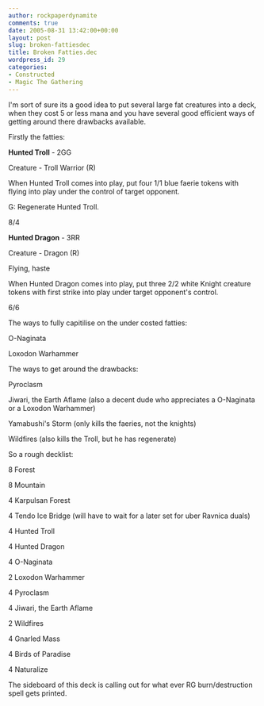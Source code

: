 ```yaml
---
author: rockpaperdynamite
comments: true
date: 2005-08-31 13:42:00+00:00
layout: post
slug: broken-fattiesdec
title: Broken Fatties.dec
wordpress_id: 29
categories:
- Constructed
- Magic The Gathering
---
```


I'm sort of sure its a good idea to put several large fat creatures into a deck, when they cost 5 or less mana and you have several good efficient ways of getting around there drawbacks available.




Firstly the fatties:  

**Hunted Troll** - 2GG  

Creature - Troll Warrior (R)  

When Hunted Troll comes into play, put four 1/1 blue faerie tokens with flying into play under the control of target opponent.  

G: Regenerate Hunted Troll.  

8/4




**Hunted Dragon** - 3RR  

Creature - Dragon (R)  

Flying, haste  

When Hunted Dragon comes into play, put three 2/2 white Knight creature tokens with first strike into play under target opponent's control.  

6/6




The ways to fully capitilise on the under costed fatties:  

O-Naginata  

Loxodon Warhammer




The ways to get around the drawbacks:  

Pyroclasm  

Jiwari, the Earth Aflame  (also a decent dude who appreciates a O-Naginata or a Loxodon Warhammer)  

Yamabushi's Storm (only kills the faeries, not the knights)  

Wildfires (also kills the Troll, but he has regenerate)




So a rough decklist:  

8 Forest  

8 Mountain  

4 Karpulsan Forest  

4 Tendo Ice Bridge (will have to wait for a later set for uber Ravnica duals)




4 Hunted Troll  

4 Hunted Dragon




4 O-Naginata  

2 Loxodon Warhammer




4 Pyroclasm  

4 Jiwari, the Earth Aflame  

2 Wildfires




4 Gnarled Mass  

4 Birds of Paradise  

4 Naturalize




The sideboard of this deck is calling out for what ever RG burn/destruction spell gets printed.




